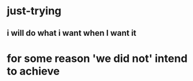 # just-trying
## i will do what i want when I want it
# for some reason 'we did not' intend to achieve
